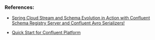 
### References:

- [Spring Cloud Stream and Schema Evolution in Action with Confluent Schema Registry Server and Confluent Avro Serializers!](https://github.com/spring-cloud/spring-cloud-stream-samples/tree/main/schema-registry-samples/schema-registry-confluent-avro-serializer)

- [Quick Start for Confluent Platform](https://docs.confluent.io/platform/current/quickstart/ce-docker-quickstart.html)